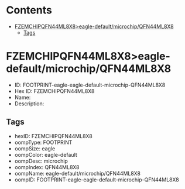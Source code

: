 



Contents
========

* [FZEMCHIPQFN44ML8X8>eagle-default/microchip/QFN44ML8X8](#fzemchipqfn44ml8x8eagle-defaultmicrochipqfn44ml8x8)
	* [Tags](#tags)

# FZEMCHIPQFN44ML8X8>eagle-default/microchip/QFN44ML8X8

- ID: FOOTPRINT-eagle-eagle-default-microchip-QFN44ML8X8
- Hex ID: FZEMCHIPQFN44ML8X8
- Name: 
- Description: 

## Tags

- hexID: FZEMCHIPQFN44ML8X8
- oompType: FOOTPRINT
- oompSize: eagle
- oompColor: eagle-default
- oompDesc: microchip
- oompIndex: QFN44ML8X8
- oompName: eagle-default/microchip/QFN44ML8X8
- oompID: FOOTPRINT-eagle-eagle-default-microchip-QFN44ML8X8
